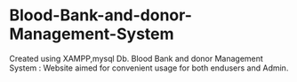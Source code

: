 # Blood-Bank-and-donor-Management-System
Created using XAMPP,mysql Db. Blood Bank and donor Management System : Website aimed for convenient usage for both endusers and Admin.
